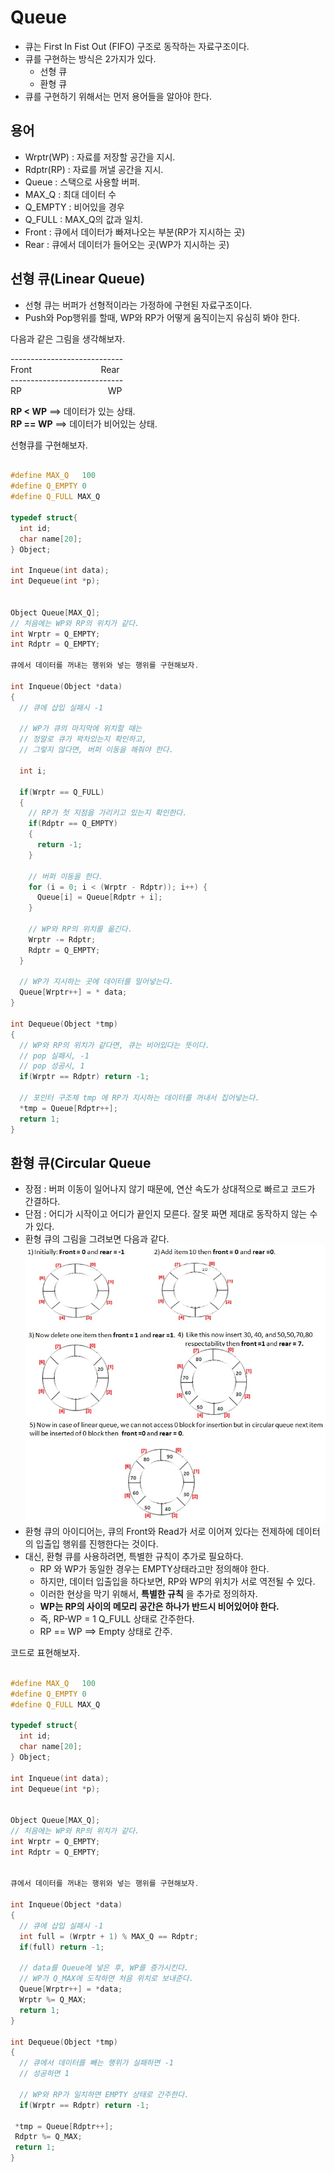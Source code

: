 # Queue
- 큐는 First In Fist Out (FIFO) 구조로 동작하는 자료구조이다.
- 큐를 구현하는 방식은 2가지가 있다.
  - 선형 큐
  - 환형 큐
- 큐를 구현하기 위해서는 먼저 용어들을 알아야 한다.


## 용어
- Wrptr(WP) : 자료를 저장할 공간을 지시.
- Rdptr(RP) : 자료를 꺼낼 공간을 지시.
- Queue : 스택으로 사용할 버퍼.
- MAX_Q : 최대 데이터 수
- Q_EMPTY : 비어있을 경우
- Q_FULL : MAX_Q의 값과 일치.
- Front : 큐에서 데이터가 빠져나오는 부분(RP가 지시하는 곳)
- Rear : 큐에서 데이터가 들어오는 곳(WP가 지시하는 곳)


## 선형 큐(Linear Queue)
- 선형 큐는 버퍼가 선형적이라는 가정하에 구현된 자료구조이다.
- Push와 Pop행위를 할때, WP와 RP가 어떻게 움직이는지 유심히 봐야 한다.

다음과 같은 그림을 생각해보자.

\----------------------------  
Front &nbsp;&nbsp;&nbsp;&nbsp;&nbsp;&nbsp;&nbsp;&nbsp;&nbsp;&nbsp;&nbsp;&nbsp;&nbsp;&nbsp;&nbsp;&nbsp;&nbsp;&nbsp;&nbsp;&nbsp;&nbsp;&nbsp;&nbsp;&nbsp;&nbsp;&nbsp; Rear  
\----------------------------  
RP &nbsp;&nbsp;&nbsp;&nbsp;&nbsp;&nbsp;&nbsp;&nbsp;&nbsp;&nbsp;&nbsp;&nbsp;&nbsp;&nbsp;&nbsp;&nbsp;&nbsp;&nbsp;&nbsp;&nbsp;&nbsp;&nbsp;&nbsp;&nbsp;&nbsp;&nbsp;&nbsp;&nbsp;&nbsp;&nbsp;&nbsp;&nbsp;&nbsp;  WP


**RP < WP**  ==> 데이터가 있는 상태.  
**RP == WP** ==> 데이터가 비어있는 상태.

선형큐를 구현해보자.
```cpp

#define MAX_Q	100
#define Q_EMPTY 0
#define Q_FULL MAX_Q

typedef struct{
  int id;
  char name[20];
} Object;

int Inqueue(int data);
int Dequeue(int *p);


Object Queue[MAX_Q];
// 처음에는 WP와 RP의 위치가 같다.
int Wrptr = Q_EMPTY;
int Rdptr = Q_EMPTY;

큐에서 데이터를 꺼내는 행위와 넣는 행위를 구현해보자.

int Inqueue(Object *data)
{
  // 큐에 삽입 실패시 -1

  // WP가 큐의 마지막에 위치할 때는
  // 정말로 큐가 꽉차있는지 확인하고,
  // 그렇지 않다면, 버퍼 이동을 해줘야 한다.

  int i;

  if(Wrptr == Q_FULL)
  {
    // RP가 첫 지점을 가리키고 있는지 확인한다.
    if(Rdptr == Q_EMPTY)
    {
      return -1;
    }

    // 버퍼 이동을 한다.
    for (i = 0; i < (Wrptr - Rdptr)); i++) {
      Queue[i] = Queue[Rdptr + i];
    }

    // WP와 RP의 위치를 옮긴다.
    Wrptr -= Rdptr;
    Rdptr = Q_EMPTY;
  }

  // WP가 지시하는 곳에 데이터를 밀어넣는다.
  Queue[Wrptr++] = * data;
}

int Dequeue(Object *tmp)
{
  // WP와 RP의 위치가 같다면, 큐는 비어있다는 뜻이다.
  // pop 실패시, -1
  // pop 성공시, 1
  if(Wrptr == Rdptr) return -1;

  // 포인터 구조체 tmp 에 RP가 지시하는 데이터를 꺼내서 집어넣는다.
  *tmp = Queue[Rdptr++];
  return 1;
}

```


## 환형 큐(Circular Queue
- 장점 : 버퍼 이동이 일어나지 않기 때문에, 연산 속도가 상대적으로 빠르고 코드가 간결하다.
- 단점 : 어디가 시작이고 어디가 끝인지 모른다. 잘못 짜면 제대로 동작하지 않는 수가 있다.
- 환형 큐의 그림을 그려보면 다음과 같다.
![Circular Queue](https://raw.githubusercontent.com/csyouk/algorithm_datastructure/master/Data-Structure/img/circular-queue.jpg)
- 환형 큐의 아이디어는, 큐의 Front와 Read가 서로 이어져 있다는 전제하에 데이터의 입출입 행위를 진행한다는 것이다.
- 대신, 환형 큐를 사용하려면, 특별한 규칙이 추가로 필요하다.
  - RP 와 WP가 동일한 경우는 EMPTY상태라고만 정의해야 한다.
  - 하지만, 데이터 입출입을 하다보면, RP와 WP의 위치가 서로 역전될 수 있다.
  - 이러한 현상을 막기 위해서, **특별한 규칙** 을 추가로 정의하자.
  - **WP는 RP의 사이의 메모리 공간은 하나가 반드시 비어있어야 한다.**
  - 즉, RP-WP = 1 Q_FULL 상태로 간주한다.
  - RP == WP ==> Empty 상태로 간주.


코드로 표현해보자.
```cpp

#define MAX_Q	100
#define Q_EMPTY 0
#define Q_FULL MAX_Q

typedef struct{
  int id;
  char name[20];
} Object;

int Inqueue(int data);
int Dequeue(int *p);


Object Queue[MAX_Q];
// 처음에는 WP와 RP의 위치가 같다.
int Wrptr = Q_EMPTY;
int Rdptr = Q_EMPTY;


큐에서 데이터를 꺼내는 행위와 넣는 행위를 구현해보자.

int Inqueue(Object *data)
{
  // 큐에 삽입 실패시 -1
  int full = (Wrptr + 1) % MAX_Q == Rdptr;
  if(full) return -1;

  // data를 Queue에 넣은 후, WP를 증가시킨다.
  // WP가 Q_MAX에 도착하면 처음 위치로 보내준다.
  Queue[Wrptr++] = *data;
  Wrptr %= Q_MAX;
  return 1;
}

int Dequeue(Object *tmp)
{
  // 큐에서 데이터를 빼는 행위가 실패하면 -1
  // 성공하면 1

  // WP와 RP가 일치하면 EMPTY 상태로 간주한다.
  if(Wrptr == Rdptr) return -1;

 *tmp = Queue[Rdptr++];
 Rdptr %= Q_MAX;
 return 1;
}


```
